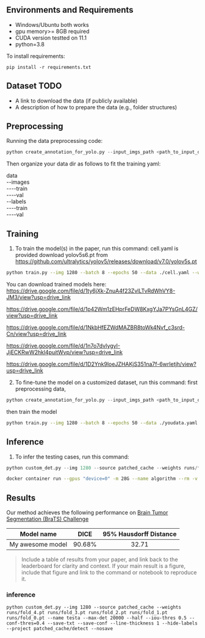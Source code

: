 ## Environments and Requirements

- Windows/Ubuntu both works
- gpu memory>= 8GB required
- CUDA version testted on 11.1
- python=3.8

To install requirements:

```setup
pip install -r requirements.txt
```



## Dataset TODO

- A link to download the data (if publicly available)
- A description of how to prepare the data (e.g., folder structures) 

## Preprocessing




Running the data preprocessing code:

```python
python create_annotation_for_yolo.py --input_imgs_path <path_to_input_data> --input_masks_path <path_to_input_data> --output_path <path_to_output_data>
```
Then organize your data dir as follows to fit the training yaml:

data \
--images \
----train \
----val \
--labels \
----train \
----val 

## Training

1. To train the model(s) in the paper, run this command:
cell.yaml is provided
download yolov5s6.pt from https://github.com/ultralytics/yolov5/releases/download/v7.0/yolov5s.pt
```bash
python train.py --img 1280 --batch 8 --epochs 50 --data ./cell.yaml --weights yolov5s6.pt --multi-scale --seed 42 --name fold_1
```

You can download trained models here:  
https://drive.google.com/file/d/1ty6jXk-ZnuA4f23ZvlLTvRdWhVY8-JM3/view?usp=drive_link

https://drive.google.com/file/d/1p42Wm1zEHprFeDW8KxgYJa7PYsGnL4GZ/view?usp=drive_link

https://drive.google.com/file/d/1NkbHfEZWdMAZBR8toWk4Nvf_c3srd-Cn/view?usp=drive_link

https://drive.google.com/file/d/1n7o7dvIygyI-JjECKRwW2hkl4puitWvp/view?usp=drive_link

https://drive.google.com/file/d/1D2Ynk9loeJZHAKjS351na7f-6wrIetjh/view?usp=drive_link


2. To fine-tune the model on a customized dataset, run this command:
first preprocessing data,
```python
python create_annotation_for_yolo.py --input_imgs_path <path_to_input_data> --input_masks_path <path_to_input_data> --output_path <path_to_output_data>
```
then train the model
```bash
python train.py --img 1280 --batch 8 --epochs 50 --data ./youdata.yaml --weights yolov5s6.pt --multi-scale --seed 42 --name your_run_name
```




## Inference

1. To infer the testing cases, run this command:

```python
python custom_det.py --img 1280 --source patched_cache --weights runs/fold_4.pt runs/fold_3.pt runs/fold_2.pt runs/fold_1.pt runs/fold_0.pt --name testa --max-det 20000 --half --iou-thres 0.5 --conf-thres=0.4 --save-txt --save-conf --line-thickness 1 --hide-labels --project patched_cache/detect --nosave
```


```bash
docker container run --gpus "device=0" -m 28G --name algorithm --rm -v $PWD/CellSeg_Test/:/workspace/inputs/ -v $PWD/algorithm_results/:/workspace/outputs/ algorithm:latest /bin/bash -c "sh predict.sh"
```

## Results

Our method achieves the following performance on [Brain Tumor Segmentation (BraTS) Challenge](https://www.med.upenn.edu/cbica/brats2020/)

| Model name       |  DICE  | 95% Hausdorff Distance |
| ---------------- | :----: | :--------------------: |
| My awesome model | 90.68% |         32.71          |

>Include a table of results from your paper, and link back to the leaderboard for clarity and context. If your main result is a figure, include that figure and link to the command or notebook to reproduce it. 





### inference

```
python custom_det.py --img 1280 --source patched_cache --weights runs/fold_4.pt runs/fold_3.pt runs/fold_2.pt runs/fold_1.pt runs/fold_0.pt --name testa --max-det 20000 --half --iou-thres 0.5 --conf-thres=0.4 --save-txt --save-conf --line-thickness 1 --hide-labels --project patched_cache/detect --nosave
```
